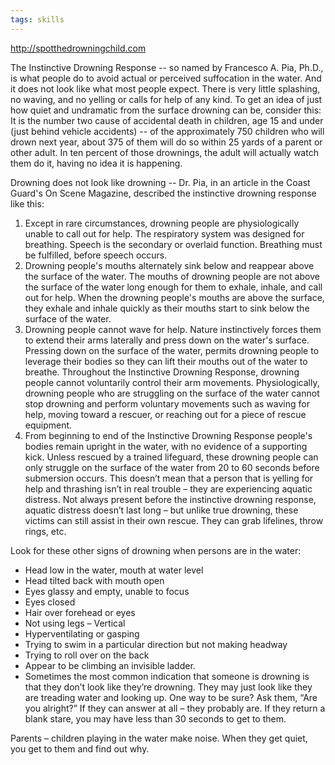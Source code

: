 ```yaml
---
tags: skills
---
```


<http://spotthedrowningchild.com>

The Instinctive Drowning Response -- so named by Francesco A. Pia, Ph.D., is what people do to avoid actual or perceived suffocation in the water. And it does not look like what most people expect. There is very little splashing, no waving, and no yelling or calls for help of any kind. To get an idea of just how quiet and undramatic from the surface drowning can be, consider this: It is the number two cause of accidental death in children, age 15 and under (just behind vehicle accidents) -- of the approximately 750 children who will drown next year, about 375 of them will do so within 25 yards of a parent or other adult. In ten percent of those drownings, the adult will actually watch them do it, having no idea it is happening.

Drowning does not look like drowning -- Dr. Pia, in an article in the Coast Guard's On Scene Magazine, described the instinctive drowning response like this:

1. Except in rare circumstances, drowning people are physiologically unable to call out for help. The respiratory system was designed for breathing. Speech is the secondary or overlaid function. Breathing must be fulfilled, before speech occurs.
2. Drowning people's mouths alternately sink below and reappear above the surface of the water. The mouths of drowning people are not above the surface of the water long enough for them to exhale, inhale, and call out for help. When the drowning people's mouths are above the surface, they exhale and inhale quickly as their mouths start to sink below the surface of the water.
3. Drowning people cannot wave for help. Nature instinctively forces them to extend their arms laterally and press down on the water's surface. Pressing down on the surface of the water, permits drowning people to leverage their bodies so they can lift their mouths out of the water to breathe. Throughout the Instinctive Drowning Response, drowning people cannot voluntarily control their arm movements. Physiologically, drowning people who are struggling on the surface of the water cannot stop drowning and perform voluntary movements such as waving for help, moving toward a rescuer, or reaching out for a piece of rescue equipment.
4. From beginning to end of the Instinctive Drowning Response people's bodies remain upright in the water, with no evidence of a supporting kick. Unless rescued by a trained lifeguard, these drowning people can only struggle on the surface of the water from 20 to 60 seconds before submersion occurs.
   This doesn’t mean that a person that is yelling for help and thrashing isn’t in real trouble – they are experiencing aquatic distress. Not always present before the instinctive drowning response, aquatic distress doesn’t last long – but unlike true drowning, these victims can still assist in their own rescue. They can grab lifelines, throw rings, etc.

Look for these other signs of drowning when persons are in the water:

- Head low in the water, mouth at water level
- Head tilted back with mouth open
- Eyes glassy and empty, unable to focus
- Eyes closed
- Hair over forehead or eyes
- Not using legs – Vertical
- Hyperventilating or gasping
- Trying to swim in a particular direction but not making headway
- Trying to roll over on the back
- Appear to be climbing an invisible ladder.
- Sometimes the most common indication that someone is drowning is that they don’t look like they’re drowning. They may just look like they are treading water and looking up. One way to be sure? Ask them, “Are you alright?” If they can answer at all – they probably are. If they return a blank stare, you may have less than 30 seconds to get to them.

Parents – children playing in the water make noise. When they get quiet, you get to them and find out why.
